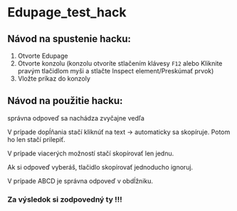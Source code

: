# Edupage_test_hack
## Návod na spustenie hacku:
1. Otvorte Edupage
2. Otvorte konzolu (konzolu otvoríte stlačením klávesy `F12` alebo Kliknite pravým tlačidlom myši a stlačte Inspect element/Preskúmať prvok)
3. Vložte príkaz do konzoly

## Návod na použitie hacku:

správna odpoveď sa nachádza zvyčajne vedľa

V prípade dopĺňania stačí kliknúť na text -> automaticky sa skopíruje. Potom ho len stačí prilepiť.

V prípade viacerých možností stačí skopírovať len jednu.

Ak si odpoveď vyberáš, tlačidlo skopírovať jednoducho ignoruj.

V prípade ABCD je správna odpoveď v obdĺžniku.

### Za výsledok si zodpovedný ty !!!
